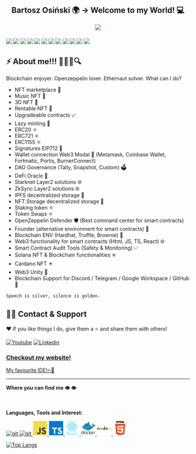 <!-- markdownlint-disable MD033 MD041-->
<p align="center">
  <h2 align="center">Bartosz Osiński 🌍 -> Welcome to my World! 💻</h2>
</p>

<p align="center">
  <img src="https://readme-typing-svg.herokuapp.com?font=Merriweather&size=30&color=830606&background=A6FFC900&center=true&vCenter=true&width=500&height=100&lines=Blockchain+Developer;Solidity;Ethereum">
</p>

#### ![](https://img.shields.io/badge/Network-Ethereum-informational?style=flat&logo=ethereum&logoColor=white&color=red) ![](https://img.shields.io/badge/Language-Solidity-informational?style=flat&logo=solidity&logoColor=white&color=red) ![](https://img.shields.io/badge/Language-Cairo-informational?style=flat&logo=solidity&logoColor=white&color=red) ![](https://img.shields.io/badge/Token-ERC721-informational?style=flat&logo=erc721&logoColor=white&color=red) ![](https://img.shields.io/badge/Token-ERC1155-informational?style=flat&logo=erc1155&logoColor=white&color=red) ![](https://img.shields.io/badge/Token-ERC20-informational?style=flat&logo=erc20&logoColor=white&color=red) ![](https://img.shields.io/badge/Standard-EIP712-informational?style=flat&logo=ethereum&logoColor=white&color=red) ![](https://img.shields.io/badge/DAO-Governance-red) ![](https://img.shields.io/badge/Wallet-Metamask_Coinbase-informational?style=flat&logo=ethereum&logoColor=white&color=red) ![](https://img.shields.io/badge/Layer2-Starknet-informational?style=flat&logo=ethereum&logoColor=white&color=red) ![](https://img.shields.io/badge/Dapp-Staking_Tokens-informational?style=flat&logo=ethereum&logoColor=white&color=red) ![](https://img.shields.io/badge/Layer2-ZkSync-informational?style=flat&logo=ethereum&logoColor=white&color=red)
<!-- markdownlint-enable MD033 -->

## ⚡ About me!!! 🤫🇵🇱🔍

Blockchain enjoyer. Openzeppelin lover. Ethernaut solver. What can I do?

- NFT marketplace 🏬
- Music NFT 🎴
- 3D NFT 🎴
- Rentable NFT 🎴
- Upgradeable contracts 📈
- Lazy minting 🔨
- ERC20 ⚛️
- ERC721 ⚛️
- ERC1155 ⚛️
- Signatures EIP712 📑
- Wallet connection Web3 Modal 👛 (Metamask, Coinbase Wallet, Fortmatic, Portis, BurnerConnect)
- DAO Governance (Tally, Snapshot, Custom) 🗳️
- DeFi Oracle 👀
- Starknet Layer2 solutions 🌐
- ZkSync Layer2 solutions 🌐
- IPFS decentralized storage 💽
- NFT.Storage decentralized storage 💽
- Staking token ⚛️
- Token Swaps ⚛️
- OpenZeppelin Defender 🛡️ (Best command center for smart contracts) 
- Founder (alternative environment for smart contracts) 🧰
- Blockchain ENV (Hardhat, Truffle, Brownie) 🏡
- Web3 functionality for smart contracts (Html, JS, TS, React) 🌐
- Smart Contract Audit Tools (Safety & Monitoring) ✅
- Solana NFT & Blockchain functionalities ✳️
- Cardano NFT ✴️
- Web3 Unity 🏬
- Blockchain Support for Discord / Telegram / Google Workspace / GitHub :iphone:


```md
Speech is silver, silence is golden.
```

## 🙋‍♂️ Contact & Support

❤️ If you like things I do, give them a ⭐ and share them with others!

<!-- markdownlint-disable MD033 -->
<p align="left">
  <a href="https://www.youtube.com/channel/UCpJEWOQslUmCbBhu7Z5I6Cg/featured?sub_confirmation=1"><img alt="Youtube" title="Youtube" src="https://img.shields.io/badge/-YouTube-FF0000?style=for-the-badge&logo=youtube&logoColor=white"/></a>
  <a href="https://www.linkedin.com/in/bartosz-osi%C5%84ski-8248a421b/"><img alt="Linkedin" title="Linkedin" src="https://img.shields.io/badge/-Linkedin-blue?style=for-the-badge&logo=linkedin&logoColor=white"/></a>
</p>

### [Checkout my website!](https://bchaindevosinski.netlify.app/)

<!-- markdownlint-enable MD033 -->

[My favourite IDE!🔥👑](https://remix-project.org/)

---

**Where you can find me 👁️ 👁️**

<!-- markdownlint-disable MD033 -->

<a href="https://skygate.io/"><img alt="" title="" src="https://img.shields.io/badge/-SkyGate-blue?style=for-the-badge&logo=data%3Aimage%2Fpng%3Bbase64%2CiVBORw0KGgoAAAANSUhEUgAAAFgAAABYCAMAAABGS8AGAAABm1BMVEUATu8AUPAAUfAAVPAAV%2FAAWfAAW%2FAAXPAAXfAAXvAAX%2FAAYPAAYfAAYvAAY%2FAAZPAAZfAAZvAAZ%2FAAaPEAafEAavEAa%2FEBa%2FECa%2FEFa%2FEGbvELbvEPbPERbPESbfEUbfEVbfEWbfEYcPEZbvEabvEacPEbbvEcbvEccfEdbvEeb%2FEfcfEgb%2FEgcfEhcfEib%2FEjb%2FEjcPEkcPElcPEldPEmcPEmcfEncfEocfE3ePFAevJMgPJRg%2FJTg%2FJUhPJZh%2FJbiPJciPNdifNeifNfivNjjPNtkvN1lvR3mPR5mfSBnvSCn%2FSGovSOp%2FWQqfWSqvWXrfacsfafs%2Faitfajt%2Fakt%2FaluPeouvetvveuvvevvvewwPexwPexwfe0w%2Fi5x%2Fi6yPi8yfi9yvi%20y%2Fi%2FzPnAzfnCzvnDz%2FnG0fnK1PrK1frL1frM1vrN1%2FrO1%2FrO2PrQ2frQ2vrS2%2FrT3PrU3PrU3frW3vvX3%2FvZ4Pvi6Pzk6vzm6%2Fzu8v3v8%2F3w8%2F309v71%20P72%20f75%20v75%20%2F76%2FP%2F8%2Ff%2F8%2Fv%2F9%2Fv%2F%2F%2F%2F8B3bXeAAABrklEQVR42u3XA4MjQRAF4DgZe862EZ5tG9H5YuPM1c%2Fe7jhr1LpeNNPd74tlCS1QEEYYYYSnCcIII4yw98SYeGFg79E9O%2Fuy54gXBJZKI2NSkWDgzFg4tzbgk%2Fv2Hg%20Cw3tlZuOFyz5W3AwLS%20eSf2lxsHaTCQDCbLjbLbIBMFh72lsuMlCwV2u2Boabl7c2A8Hr79FO%20pDLc75Ot8oiEKxFSeWP9XAouNv2nWwOuSHh35YdZHPrrbfx%20HsdCDYf0E79mlvQdm1RSaCevBObWk9e%2FcVVRtoF%20AaR33Sa%2F5MXhSAYHGTyPeVPniAUTOS737rtzwLgh9AGdv%2FD3J9W%2FcwBIFjXNG37MUPynH32k9YjGgysvXz9KnJjO9napzl%20kXpGgoEZ%20on51R6g23yWbFdFGFjK084Hp6SqgvaPbCZkGHjb9eZLOB2LpYbp1gMT6MljU33tP0wQCA6wpd72le1gr2M%2Fc%2F9Hu%2Fvl9DrIb2nDfen5x2zm3aNT3EHg3xW7dUWSFOMw%2FsRaJXBhLFyCgbfefvK4L0%2FubIGAiayPyVgX%2F0AijDDCCCOMMMIIjwLXQ3zOyzRavgAAAABJRU5ErkJggg%3D%3D&logoColor=white"/></a>

<!-- markdownlint-enable MD033 -->

**Languages, Tools and Interest:** 

<p align="left"> 
<a href="https://docs.soliditylang.org/en" target="_blank" rel="noreferrer"> <img src="https://docs.soliditylang.org/en/v0.8.15/_static/logo.svg" alt="git" width="40" height="40"/> </a>
<a href="https://docs.ethers.io/" target="_blank" rel="noreferrer"> <img src="https://miro.medium.com/max/1200/1*SHg7SgjVtPJ-Fma-liXz_Q.png" alt="git" width="40" height="40"/> </a>
<a href="https://developer.mozilla.org/en-US/docs/Web/JavaScript" target="_blank" rel="noreferrer"> <img src="https://raw.githubusercontent.com/devicons/devicon/master/icons/javascript/javascript-original.svg" alt="javascript" width="40" height="40"/> </a> 
 <a href="https://www.typescriptlang.org/" target="_blank" rel="noreferrer"> <img src="https://raw.githubusercontent.com/devicons/devicon/master/icons/typescript/typescript-original.svg" alt="typescript" width="40" height="40"/> </a>
 <a href="https://reactjs.org/" target="_blank" rel="noreferrer"> <img src="https://raw.githubusercontent.com/devicons/devicon/master/icons/react/react-original-wordmark.svg" alt="react" width="40" height="40"/> </a>
 <a href="https://www.docker.com/" target="_blank"> <img src="https://raw.githubusercontent.com/devicons/devicon/master/icons/docker/docker-original-wordmark.svg" alt="docker" width="40" height="40"/> </a>
 <a href="https://nodejs.org" target="_blank"> <img src="https://raw.githubusercontent.com/devicons/devicon/master/icons/nodejs/nodejs-original-wordmark.svg" alt="nodejs" width="40" height="40"/> </a>
 <a href="https://www.w3.org/html/" target="_blank"> <img src="https://raw.githubusercontent.com/devicons/devicon/master/icons/html5/html5-original-wordmark.svg" alt="html5" width="40" height="40"/> </a>

[![Top Langs](https://github-readme-stats.vercel.app/api/top-langs/?username=Dervoo)](https://github.com/Dervoo/github-readme-stats)
